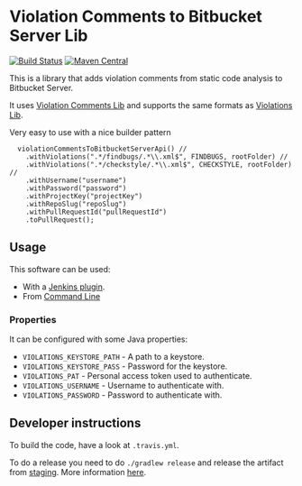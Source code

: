 # Violation Comments to Bitbucket Server Lib

[![Build Status](https://travis-ci.org/tomasbjerre/violation-comments-to-bitbucket-server-lib.svg?branch=master)](https://travis-ci.org/tomasbjerre/violation-comments-to-bitbucket-server-lib)
[![Maven Central](https://maven-badges.herokuapp.com/maven-central/se.bjurr.violations/violation-comments-to-bitbucket-server-lib/badge.svg)](https://maven-badges.herokuapp.com/maven-central/se.bjurr.violations/violation-comments-to-bitbucket-server-lib)

This is a library that adds violation comments from static code analysis to Bitbucket Server.

It uses [Violation Comments Lib](https://github.com/tomasbjerre/violation-comments-lib) and supports the same formats as [Violations Lib](https://github.com/tomasbjerre/violations-lib).
 
Very easy to use with a nice builder pattern
```
  violationCommentsToBitbucketServerApi() //
    .withViolations(".*/findbugs/.*\\.xml$", FINDBUGS, rootFolder) //
    .withViolations(".*/checkstyle/.*\\.xml$", CHECKSTYLE, rootFolder) //
    .withUsername("username")
    .withPassword("password")
    .withProjectKey("projectKey")
    .withRepoSlug("repoSlug")
    .withPullRequestId("pullRequestId")
    .toPullRequest();
```

## Usage
This software can be used:
 * With a [Jenkins plugin](https://github.com/jenkinsci/violation-comments-to-stash-plugin).
 * From [Command Line](https://github.com/tomasbjerre/violation-comments-to-bitbucket-server-command-line)

### Properties

It can be configured with some Java properties:

 * `VIOLATIONS_KEYSTORE_PATH` - A path to a keystore.
 * `VIOLATIONS_KEYSTORE_PASS` - Password for the keystore. 
 * `VIOLATIONS_PAT` - Personal access token used to authenticate.
 * `VIOLATIONS_USERNAME` - Username to authenticate with.
 * `VIOLATIONS_PASSWORD` - Password to authenticate with.

## Developer instructions

To build the code, have a look at `.travis.yml`.

To do a release you need to do `./gradlew release` and release the artifact from [staging](https://oss.sonatype.org/#stagingRepositories). More information [here](http://central.sonatype.org/pages/releasing-the-deployment.html).
